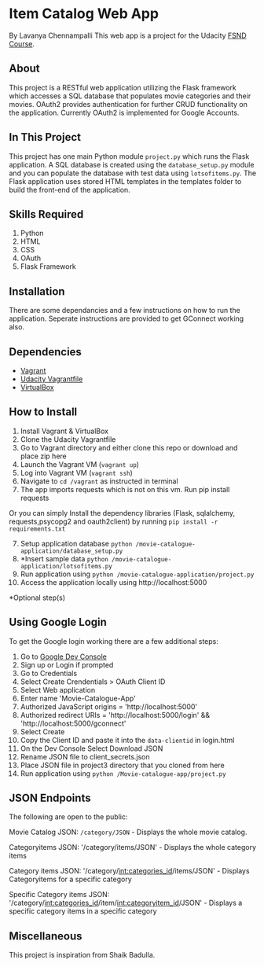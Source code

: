 # Item Catalog Web App
By Lavanya Chennampalli
This web app is a project for the Udacity [FSND Course](https://www.udacity.com/course/full-stack-web-developer-nanodegree--nd004).

## About
This project is a RESTful web application utilizing the Flask framework which accesses a SQL database that populates movie categories and their movies. OAuth2 provides authentication for further CRUD functionality on the application. Currently OAuth2 is implemented for Google Accounts.

## In This Project
This project has one main Python module `project.py` which runs the Flask application. A SQL database is created using the `database_setup.py` module and you can populate the database with test data using `lotsofitems.py`.
The Flask application uses stored HTML templates in the templates folder to build the front-end of the application.

## Skills Required
1. Python
2. HTML
3. CSS
4. OAuth
5. Flask Framework

## Installation
There are some dependancies and a few instructions on how to run the application.
Seperate instructions are provided to get GConnect working also.

## Dependencies
- [Vagrant](https://www.vagrantup.com/)
- [Udacity Vagrantfile](https://github.com/udacity/fullstack-nanodegree-vm)
- [VirtualBox](https://www.virtualbox.org/wiki/Downloads)



## How to Install
1. Install Vagrant & VirtualBox
2. Clone the Udacity Vagrantfile
3. Go to Vagrant directory and either clone this repo or download and place zip here
3. Launch the Vagrant VM (`vagrant up`)
4. Log into Vagrant VM (`vagrant ssh`)
5. Navigate to `cd /vagrant` as instructed in terminal
6. The app imports requests which is not on this vm. Run pip install requests

Or you can simply Install the dependency libraries (Flask, sqlalchemy, requests,psycopg2 and oauth2client) by running 
`pip install -r requirements.txt`

7. Setup application database `python /movie-catalogue-application/database_setup.py`
8. *Insert sample data `python /movie-catalogue-application/lotsofitems.py`
9. Run application using `python /movie-catalogue-application/project.py`
10. Access the application locally using http://localhost:5000

*Optional step(s)

## Using Google Login
To get the Google login working there are a few additional steps:

1. Go to [Google Dev Console](https://console.developers.google.com)
2. Sign up or Login if prompted
3. Go to Credentials
4. Select Create Crendentials > OAuth Client ID
5. Select Web application
6. Enter name 'Movie-Catalogue-App'
7. Authorized JavaScript origins = 'http://localhost:5000'
8. Authorized redirect URIs = 'http://localhost:5000/login' && 'http://localhost:5000/gconnect'
9. Select Create
10. Copy the Client ID and paste it into the `data-clientid` in login.html
11. On the Dev Console Select Download JSON
12. Rename JSON file to client_secrets.json
13. Place JSON file in project3 directory that you cloned from here
14. Run application using `python /Movie-catalogue-app/project.py`

## JSON Endpoints
The following are open to the public:

Movie Catalog JSON: `/category/JSON`
    - Displays the whole movie catalog. 

Categoryitems JSON: '/category/items/JSON'
    - Displays the whole category items

Category items JSON: '/category/<int:categories_id>/items/JSON'
    - Displays Categoryitems for a specific category

Specific Category  items JSON: '/category/<int:categories_id>/item/<int:categoryitem_id>/JSON'
    - Displays a specific  category items in a specific category

## Miscellaneous

This project is inspiration from Shaik Badulla.
